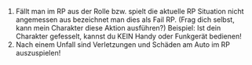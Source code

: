 1.  Fällt man im RP aus der Rolle bzw. spielt die aktuelle RP Situation nicht angemessen aus bezeichnet man dies als Fail RP. (Frag dich selbst, kann mein Charakter diese Aktion ausführen?) Beispiel: Ist dein Charakter gefesselt, kannst du KEIN Handy oder Funkgerät bedienen!
2.  Nach einem Unfall sind Verletzungen und Schäden am Auto im RP auszuspielen!